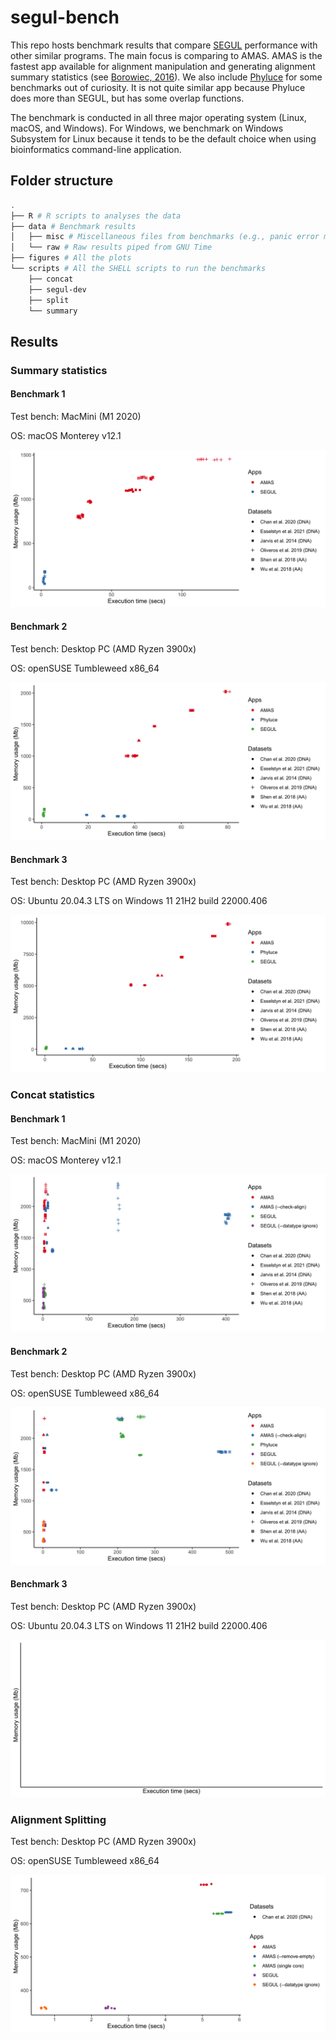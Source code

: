 # segul-bench

This repo hosts benchmark results that compare [SEGUL](https://github.com/hhandika/segul) performance with other similar programs. The main focus is comparing to AMAS. AMAS is the fastest app available for alignment manipulation and generating alignment summary statistics (see [Borowiec, 2016](https://peerj.com/articles/1660/)). We also include [Phyluce](https://github.com/faircloth-lab/phyluce) for some benchmarks out of curiosity. It is not quite similar app because Phyluce does more than SEGUL, but has some overlap functions.

The benchmark is conducted in all three major operating system (Linux, macOS, and Windows). For Windows, we benchmark on Windows Subsystem for Linux because it tends to be the default choice when using bioinformatics command-line application.

## Folder structure

```Bash
.
├── R # R scripts to analyses the data
├── data # Benchmark results
│   ├── misc # Miscellaneous files from benchmarks (e.g., panic error messages)
│   └── raw # Raw results piped from GNU Time
├── figures # All the plots
└── scripts # All the SHELL scripts to run the benchmarks
    ├── concat
    ├── segul-dev
    ├── split
    └── summary
```

## Results

### Summary statistics

#### Benchmark 1

Test bench: MacMini (M1 2020)

OS: macOS Monterey v12.1

![results](figures/macOS_summary_stats.png)

#### Benchmark 2

Test bench: Desktop PC (AMD Ryzen 3900x)

OS: openSUSE Tumbleweed x86_64

![results](figures/Linux_summary_stats.png)

#### Benchmark 3

Test bench: Desktop PC (AMD Ryzen 3900x)

OS: Ubuntu 20.04.3 LTS on Windows 11 21H2 build 22000.406

![results](figures/WindowsWSL_summary_stats.png)

### Concat statistics

#### Benchmark 1

Test bench: MacMini (M1 2020)

OS: macOS Monterey v12.1

![results](figures/macOS_concat_stats.png)

#### Benchmark 2

Test bench: Desktop PC (AMD Ryzen 3900x)

OS: openSUSE Tumbleweed x86_64

![results](figures/Linux_concat_stats.png)

#### Benchmark 3

Test bench: Desktop PC (AMD Ryzen 3900x)

OS: Ubuntu 20.04.3 LTS on Windows 11 21H2 build 22000.406

![results](figures/WindowsWSL_concat_stats.png)

### Alignment Splitting

Test bench: Desktop PC (AMD Ryzen 3900x)

OS: openSUSE Tumbleweed x86_64

![results](figures/Linux_split_alignment.png)
